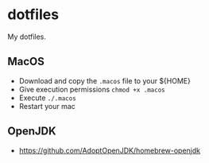 # dotfiles

My dotfiles.

## MacOS
- Download and copy the `.macos` file to your ${HOME}
- Give execution permissions `chmod +x .macos`
- Execute `./.macos`
- Restart your mac

## OpenJDK
- https://github.com/AdoptOpenJDK/homebrew-openjdk
